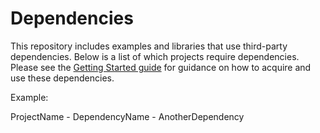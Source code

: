 Dependencies
============

This repository includes examples and libraries that use third-party dependencies. Below is a list
of which projects require dependencies. Please see the [Getting Started guide](getting-started.md)
for guidance on how to acquire and use these dependencies.

Example:

ProjectName
	- DependencyName
	- AnotherDependency
